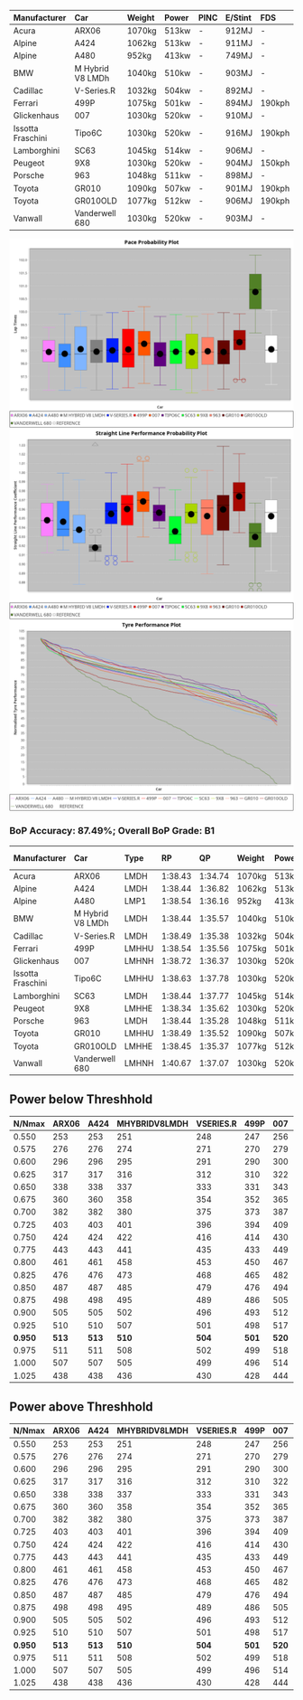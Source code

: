 |Manufacturer|Car|Weight|Power|PINC|E/Stint|FDS|
|:-|:-|:-|:-|:-|:-|:-|
|Acura|ARX06|1070kg|513kw|-|912MJ|-|
|Alpine|A424|1062kg|513kw|-|911MJ|-|
|Alpine|A480|952kg|413kw|-|749MJ|-|
|BMW|M Hybrid V8 LMDh|1040kg|510kw|-|903MJ|-|
|Cadillac|V-Series.R|1032kg|504kw|-|892MJ|-|
|Ferrari|499P|1075kg|501kw|-|894MJ|190kph|
|Glickenhaus|007|1030kg|520kw|-|910MJ|-|
|Issotta Fraschini|Tipo6C|1030kg|520kw|-|916MJ|190kph|
|Lamborghini|SC63|1045kg|514kw|-|906MJ|-|
|Peugeot|9X8|1030kg|520kw|-|904MJ|150kph|
|Porsche|963|1048kg|511kw|-|898MJ|-|
|Toyota|GR010|1090kg|507kw|-|901MJ|190kph|
|Toyota|GR010OLD|1077kg|512kw|-|906MJ|190kph|
|Vanwall|Vanderwell 680|1030kg|520kw|-|903MJ|-|

![PACECHART](./IMG/CUSTOM.png)
![STRAIGHTLINEPERFORMANCECHART](./IMG/CUSTOM_sp.png)
![TYREPERFORMANCECHART](./IMG/CUSTOM_tw.png)

### BoP Accuracy: 87.49%; Overall BoP Grade: B1
|Manufacturer|Car|Type|RP|QP|Weight|Power¹|Threshhold|PINC|Power²|E/Stint|AVG Vmax|FDS|RDLC|L/Stint|BOP-Grade|ModelAccuracy|ModelPoints|Match%|
|:-|:-|:-|:-|:-|:-|:-|:-|:-|:-|:-|:-|:-|:-|:-|:-|:-|:-|:-|
|Acura|ARX06|LMDH|1:38.43|1:34.74|1070kg|513kw|210.0kph|-|513kw|912MJ|302.23kph|-|0.99|29|-C1|100.00%|995|77.02%|
|Alpine|A424|LMDH|1:38.44|1:36.82|1062kg|513kw|210.0kph|-|513kw|911MJ|302.25kph|-|1.00|29|~A1|81.15%|521|99.58%|
|Alpine|A480|LMP1|1:38.54|1:36.16|952kg|413kw|210.0kph|-|413kw|749MJ|297.98kph|-|0.97|27|~A1|67.92%|957|100.00%|
|BMW|M Hybrid V8 LMDh|LMDH|1:38.44|1:35.57|1040kg|510kw|210.0kph|-|510kw|903MJ|299.37kph|-|1.03|29|-A2|98.60%|1690|90.38%|
|Cadillac|V-Series.R|LMDH|1:38.49|1:35.38|1032kg|504kw|210.0kph|-|504kw|892MJ|303.55kph|-|1.03|29|+A2|91.10%|1770|94.62%|
|Ferrari|499P|LMHHU|1:38.54|1:35.56|1075kg|501kw|210.0kph|-|501kw|894MJ|303.10kph|190kph|1.03|29|~A1|84.26%|2292|100.00%|
|Glickenhaus|007|LMHNH|1:38.72|1:36.37|1030kg|520kw|210.0kph|-|520kw|910MJ|307.46kph|-|0.96|29|~A1|94.63%|1605|100.00%|
|Issotta Fraschini|Tipo6C|LMHHU|1:38.63|1:37.78|1030kg|520kw|210.0kph|-|520kw|916MJ|305.51kph|190kph|1.08|29|+B1|66.67%|96|86.58%|
|Lamborghini|SC63|LMDH|1:38.44|1:37.77|1045kg|514kw|210.0kph|-|514kw|906MJ|301.24kph|-|1.04|29|+B1|96.77%|419|88.31%|
|Peugeot|9X8|LMHHE|1:38.34|1:35.62|1030kg|520kw|210.0kph|-|520kw|904MJ|304.45kph|150kph|1.04|29|-A2|83.63%|2468|93.79%|
|Porsche|963|LMDH|1:38.44|1:35.28|1048kg|511kw|210.0kph|-|511kw|898MJ|303.59kph|-|1.02|29|-A2|93.14%|5746|94.20%|
|Toyota|GR010|LMHHU|1:38.49|1:35.52|1090kg|507kw|210.0kph|-|507kw|901MJ|302.95kph|190kph|1.00|29|~A1|87.37%|3154|99.94%|
|Toyota|GR010OLD|LMHHE|1:38.45|1:35.37|1077kg|512kw|210.0kph|-|512kw|906MJ|306.03kph|190kph|1.01|29|~A1|89.81%|1393|96.26%|
|Vanwall|Vanderwell 680|LMHNH|1:40.67|1:37.07|1030kg|520kw|210.0kph|-|520kw|903MJ|300.53kph|-|1.01|29|+Ω1|90.28%|604|4.18%|

## Power below Threshhold
|N/Nmax|ARX06|A424|MHYBRIDV8LMDH|VSERIES.R|499P|007|TIPO6C|SC63|9X8|963|GR010|GR010OLD|VANDERWELL680|​|RPM|A480|
|:-|:-|:-|:-|:-|:-|:-|:-|:-|:-|:-|:-|:-|:-|:-|:-|:-|
|0.550|253|253|251|248|247|256|256|253|256|252|250|252|256|​|--|-|
|0.575|276|276|274|271|270|279|279|276|279|275|273|275|279|​|--|-|
|0.600|296|296|295|291|290|300|300|297|300|295|293|296|300|​|--|-|
|0.625|317|317|316|312|310|322|322|318|322|316|314|317|322|​|--|-|
|0.650|338|338|337|333|331|343|343|339|343|337|335|338|343|​|--|-|
|0.675|360|360|358|354|352|365|365|361|365|359|356|359|365|​|--|-|
|0.700|382|382|380|375|373|387|387|383|387|380|377|381|387|​|--|-|
|0.725|403|403|401|396|394|409|409|404|409|402|399|403|409|​|--|-|
|0.750|424|424|422|416|414|430|430|425|430|422|419|423|430|​|--|-|
|0.775|443|443|441|435|433|449|449|444|449|441|438|442|449|​|5000|242|
|0.800|461|461|458|453|450|467|467|462|467|459|455|460|467|​|5500|286|
|0.825|476|476|473|468|465|482|482|477|482|474|470|475|482|​|6000|320|
|0.850|487|487|485|479|476|494|494|488|494|485|482|486|494|​|6500|361|
|0.875|498|498|495|489|486|505|505|499|505|496|492|497|505|​|7000|404|
|0.900|505|505|502|496|493|512|512|506|512|503|499|504|512|​|7500|414|
|0.925|510|510|507|501|498|517|517|511|517|508|504|509|517|​|8000|410|
|**0.950**|**513**|**513**|**510**|**504**|**501**|**520**|**520**|**514**|**520**|**511**|**507**|**512**|**520**|**​**|**8500**|**413**|
|0.975|511|511|508|502|499|518|518|512|518|509|505|510|518|​|9000|207|
|1.000|507|507|505|499|496|514|514|508|514|505|502|506|514|​|--|-|
|1.025|438|438|436|430|428|444|444|439|444|436|433|437|444|​|--|-|

## Power above Threshhold
|N/Nmax|ARX06|A424|MHYBRIDV8LMDH|VSERIES.R|499P|007|TIPO6C|SC63|9X8|963|GR010|GR010OLD|VANDERWELL680|​|RPM|A480|
|:-|:-|:-|:-|:-|:-|:-|:-|:-|:-|:-|:-|:-|:-|:-|:-|:-|
|0.550|253|253|251|248|247|256|256|253|256|252|250|252|256|​|--|-|
|0.575|276|276|274|271|270|279|279|276|279|275|273|275|279|​|--|-|
|0.600|296|296|295|291|290|300|300|297|300|295|293|296|300|​|--|-|
|0.625|317|317|316|312|310|322|322|318|322|316|314|317|322|​|--|-|
|0.650|338|338|337|333|331|343|343|339|343|337|335|338|343|​|--|-|
|0.675|360|360|358|354|352|365|365|361|365|359|356|359|365|​|--|-|
|0.700|382|382|380|375|373|387|387|383|387|380|377|381|387|​|--|-|
|0.725|403|403|401|396|394|409|409|404|409|402|399|403|409|​|--|-|
|0.750|424|424|422|416|414|430|430|425|430|422|419|423|430|​|--|-|
|0.775|443|443|441|435|433|449|449|444|449|441|438|442|449|​|5000|242|
|0.800|461|461|458|453|450|467|467|462|467|459|455|460|467|​|5500|286|
|0.825|476|476|473|468|465|482|482|477|482|474|470|475|482|​|6000|320|
|0.850|487|487|485|479|476|494|494|488|494|485|482|486|494|​|6500|361|
|0.875|498|498|495|489|486|505|505|499|505|496|492|497|505|​|7000|404|
|0.900|505|505|502|496|493|512|512|506|512|503|499|504|512|​|7500|414|
|0.925|510|510|507|501|498|517|517|511|517|508|504|509|517|​|8000|410|
|**0.950**|**513**|**513**|**510**|**504**|**501**|**520**|**520**|**514**|**520**|**511**|**507**|**512**|**520**|**​**|**8500**|**413**|
|0.975|511|511|508|502|499|518|518|512|518|509|505|510|518|​|9000|207|
|1.000|507|507|505|499|496|514|514|508|514|505|502|506|514|​|--|-|
|1.025|438|438|436|430|428|444|444|439|444|436|433|437|444|​|--|-|
